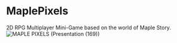 # MaplePixels
2D RPG Multiplayer Mini-Game based on the world of Maple Story.
![MAPLE PIXELS (Presentation (169))](https://user-images.githubusercontent.com/114616369/209889479-c8254efd-b4cd-4c11-bf4d-8ba6f3ce4006.png)
